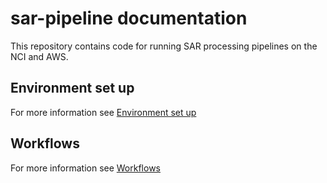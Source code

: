 # sar-pipeline documentation

This repository contains code for running SAR processing pipelines on the NCI and AWS.

## Environment set up

For more information see [Environment set up](docs/setup/README.md)

## Workflows

For more information see [Workflows](docs/workflows/README.md)